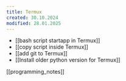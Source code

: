 ```yaml
---
title: Termux
created: 30.10.2024
modified: 28.01.2025
---
```

- [[bash script startapp in Termux]]
- [[copy script inside Termux]]
- [[add git to Termux]]
- [[Install older python version for Termux]]

[[programming_notes]]
